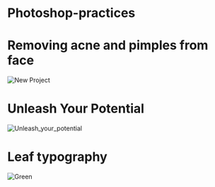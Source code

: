 # Photoshop-practices
# Removing acne and pimples from face
![New Project](https://github.com/user-attachments/assets/344926e7-51de-439f-a1db-5f5b62214bae)
# Unleash Your Potential
![Unleash_your_potential](https://github.com/user-attachments/assets/078f7c0d-32e7-4ae7-ae19-ac1e56d68fdd)
# Leaf typography
![Green](https://github.com/user-attachments/assets/6dc12dc5-ed18-45b5-b193-dc81f4ad6e3d)
